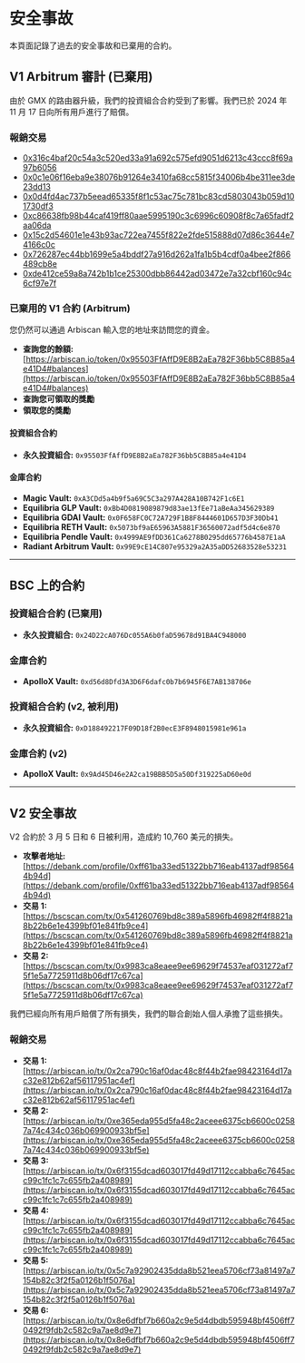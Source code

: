 # 安全事故

本頁面記錄了過去的安全事故和已棄用的合約。

## V1 Arbitrum 審計 (已棄用)

由於 GMX 的路由器升級，我們的投資組合合約受到了影響。我們已於 2024 年 11 月 17 日向所有用戶進行了賠償。

### 報銷交易

- [0x316c4baf20c54a3c520ed33a91a692c575efd9051d6213c43ccc8f69a97b6056](https://arbiscan.io/tx/0x316c4baf20c54a3c520ed33a91a692c575efd9051d6213c43ccc8f69a97b6056)
- [0x0c1e06f16eba9e38076b91264e3410fa68cc5815f34006b4be311ee3de23dd13](https://arbiscan.io/tx/0x0c1e06f16eba9e38076b91264e3410fa68cc5815f34006b4be311ee3de23dd13)
- [0x0d4fd4ac737b5eead65335f8f1c53ac75c781bc83cd5803043b059d101730df3](https://arbiscan.io/tx/0x0d4fd4ac737b5eead65335f8f1c53ac75c781bc83cd5803043b059d101730df3)
- [0xc86638fb98b44caf419ff80aae5995190c3c6996c60908f8c7a65fadf2aa06da](https://arbiscan.io/tx/0xc86638fb98b44caf419ff80aae5995190c3c6996c60908f8c7a65fadf2aa06da)
- [0x15c2d54601e1e43b93ac722ea7455f822e2fde515888d07d86c3644e74166c0c](https://arbiscan.io/tx/0x15c2d54601e1e43b93ac722ea7455f822e2fde515888d07d86c3644e74166c0c)
- [0x726287ec44bb1699e5a4bddf27a916d262a1fa1b5b4cdf0a4bee2f866489cb8e](https://arbiscan.io/tx/0x726287ec44bb1699e5a4bddf27a916d262a1fa1b5b4cdf0a4bee2f866489cb8e)
- [0xde412ce59a8a742b1b1ce25300dbb86442ad03472e7a32cbf160c94c6cf97e7f](https://arbiscan.io/tx/0xde412ce59a8a742b1b1ce25300dbb86442ad03472e7a32cbf160c94c6cf97e7f)

### 已棄用的 V1 合約 (Arbitrum)

您仍然可以通過 Arbiscan 輸入您的地址來訪問您的資金。

- **查詢您的餘額:**
  [https://arbiscan.io/token/0x95503FfAffD9E8B2aEa782F36bb5C8B85a4e41D4#balances](https://arbiscan.io/token/0x95503FfAffD9E8B2aEa782F36bb5C8B85a4e41D4#balances)
- **查詢您可領取的獎勵**
- **領取您的獎勵**

#### 投資組合合約

- **永久投資組合:** `0x95503FfAffD9E8B2aEa782F36bb5C8B85a4e41D4`

#### 金庫合約

- **Magic Vault:** `0xA3CDd5a4b9f5a69C5C3a297A428A10B742F1c6E1`
- **Equilibria GLP Vault:** `0xBb4D0819089879d83ae13fEe71aBeAa345629389`
- **Equilibria GDAI Vault:** `0x0F658FC0C72A729F1B8F8444601D657D3F30Db41`
- **Equilibria RETH Vault:** `0x5073bf9aE65963A5881F36560072adf5d4c6e870`
- **Equilibria Pendle Vault:** `0x4999AE9fDD361Ca6278B0295dd65776b4587E1aA`
- **Radiant Arbitrum Vault:** `0x99E9cE14C807e95329a2A35aDD52683528e53231`

---

## BSC 上的合約

### 投資組合合約 (已棄用)

- **永久投資組合:** `0x24D22cA076Dc055A6b0faD59678d91BA4C948000`

### 金庫合約

- **ApolloX Vault:** `0xd56d8Dfd3A3D6F6dafc0b7b6945F6E7AB138706e`

### 投資組合合約 (v2, 被利用)

- **永久投資組合:** `0xD188492217F09D18f2B0ecE3F8948015981e961a`

### 金庫合約 (v2)

- **ApolloX Vault:** `0x9Ad45D46e2A2ca19BBB5D5a50Df319225aD60e0d`

---

## V2 安全事故

V2 合約於 3 月 5 日和 6 日被利用，造成約 10,760 美元的損失。

- **攻擊者地址:**
  [https://debank.com/profile/0xff61ba33ed51322bb716eab4137adf985644b94d](https://debank.com/profile/0xff61ba33ed51322bb716eab4137adf985644b94d)
- **交易 1:**
  [https://bscscan.com/tx/0x541260769bd8c389a5896fb46982ff4f8821a8b22b6e1e4399bf01e841fb9ce4](https://bscscan.com/tx/0x541260769bd8c389a5896fb46982ff4f8821a8b22b6e1e4399bf01e841fb9ce4)
- **交易 2:**
  [https://bscscan.com/tx/0x9983ca8eaee9ee69629f74537eaf031272af75f1e5a7725911d8b06df17c67ca](https://bscscan.com/tx/0x9983ca8eaee9ee69629f74537eaf031272af75f1e5a7725911d8b06df17c67ca)

我們已經向所有用戶賠償了所有損失，我們的聯合創始人個人承擔了這些損失。

### 報銷交易

- **交易 1:**
  [https://arbiscan.io/tx/0x2ca790c16af0dac48c8f44b2fae98423164d17ac32e812b62af56117951ac4ef](https://arbiscan.io/tx/0x2ca790c16af0dac48c8f44b2fae98423164d17ac32e812b62af56117951ac4ef)
- **交易 2:**
  [https://arbiscan.io/tx/0xe365eda955d5fa48c2aceee6375cb6600c02587a74c434c036b069900933bf5e](https://arbiscan.io/tx/0xe365eda955d5fa48c2aceee6375cb6600c02587a74c434c036b069900933bf5e)
- **交易 3:**
  [https://arbiscan.io/tx/0x6f3155dcad603017fd49d17112ccabba6c7645acc99c1fc1c7c655fb2a408989](https://arbiscan.io/tx/0x6f3155dcad603017fd49d17112ccabba6c7645acc99c1fc1c7c655fb2a408989)
- **交易 4:**
  [https://arbiscan.io/tx/0x6f3155dcad603017fd49d17112ccabba6c7645acc99c1fc1c7c655fb2a408989](https://arbiscan.io/tx/0x6f3155dcad603017fd49d17112ccabba6c7645acc99c1fc1c7c655fb2a408989)
- **交易 5:**
  [https://arbiscan.io/tx/0x5c7a92902435dda8b521eea5706cf73a81497a7154b82c3f2f5a0126b1f5076a](https://arbiscan.io/tx/0x5c7a92902435dda8b521eea5706cf73a81497a7154b82c3f2f5a0126b1f5076a)
- **交易 6:**
  [https://arbiscan.io/tx/0x8e6dfbf7b660a2c9e5d4dbdb595948bf4506ff70492f9fdb2c582c9a7ae8d9e7](https://arbiscan.io/tx/0x8e6dfbf7b660a2c9e5d4dbdb595948bf4506ff70492f9fdb2c582c9a7ae8d9e7)

